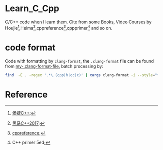 # Learn_C_Cpp

C/C++ code when I learn them. Cite from some Books, Video Courses by Houjie[^1],Heima[^2],cppreference[^3],cppprimer[^4] and so on. 

# code format

Code with formatting by `clang-format`, the `.clang-format` file can be found from [my-.clang-format-file](https://github.com/Apocaly-pse/dotfile/blob/main/sublime/.clang-format), batch processing by:

```bash
find  -E . -regex '.*\.(cpp|h|cc|c)' | xargs clang-format -i --style="file:/Users/xxx/code/dotfile/sublime/.clang-format"
```


# Reference

[^1]:[侯捷C++](https://github.com/ZachL1/Bilibili-plus);
[^2]:[黑马C++2017](https://www.bilibili.com/video/BV1Tb411j7uM);
[^3]:[cppreference](https://en.cppreference.com/w/Main_Page);
[^4]:C++ primer 5ed;
[^5]:;
